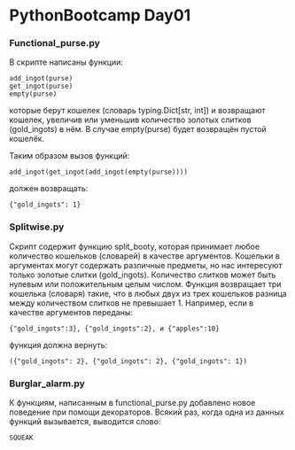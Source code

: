 # PythonBootcamp Day01

### Functional_purse.py

В скрипте написаны функции:
```
add_ingot(purse)
get_ingot(purse)
empty(purse)
```
которые берут кошелек (словарь typing.Dict[str, int]) и возвращают кошелек, увеличив или уменьшив количество золотых слитков (gold_ingots) в нём. В случае empty(purse) будет возвращён пустой кошелёк.

Таким образом вызов функций:
```
add_ingot(get_ingot(add_ingot(empty(purse))))
```
должен возвращать:
```
{"gold_ingots": 1}
```


### Splitwise.py

Скрипт содержит функцию split_booty, которая принимает любое количество кошельков (словарей) в качестве аргументов. Кошельки в аргументах могут содержать различные предметы, но нас интересуют только золотые слитки (gold_ingots). Количество слитков может быть нулевым или положительным целым числом.
Функция возвращает три кошелька (словаря) такие, что в любых двух из трех кошельков разница между количеством слитков не превышает 1. Например, если в качестве аргументов переданы:
```
{"gold_ingots":3}, {"gold_ingots":2}, и {"apples":10}
```
функция должна вернуть:
```
({"gold_ingots": 2}, {"gold_ingots": 2}, {"gold_ingots": 1})
```


### Burglar_alarm.py

К функциям, написанным в functional_purse.py добавлено новое поведение при помощи декораторов. Bсякий раз, когда одна из данных функций вызывается, выводится слово:
```
SQUEAK
```